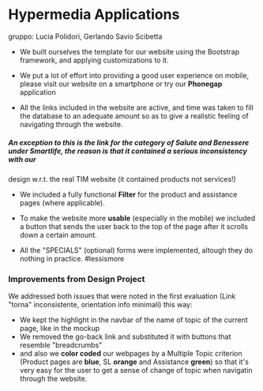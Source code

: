 # Hypermedia Applications
gruppo: Lucia Polidori, Gerlando Savio Scibetta

* We built ourselves the template for our website using the Bootstrap framework, and applying customizations to it.

* We put a lot of effort into providing a good user experience on mobile, please visit our website on a smartphone or try our **Phonegap** application  

* All the links included in the website are active, and time was taken to fill the database to an adequate amount so as to give a realistic feeling of navigating through the website. 

##### An exception to this is the link for the category of *Salute and Benessere* under *Smartlife*, the reason is that it contained a serious inconsistency with our 
design w.r.t. the real TIM website (it contained products not services!)

* We included a fully functional **Filter** for the product and assistance pages (where applicable).

* To make the website more **usable** (especially in the mobile) we included a button that sends the user back to the top of the page after it scrolls down a certain amount. 

* All the "SPECIALS" (optional) forms were implemented, altough they do nothing in practice. #lessismore

### Improvements from Design Project
We addressed both issues that were noted in the first evaluation (Link "torna" inconsistente, orientation info minimali) this way: 
  * We kept the highlight in the navbar of the name of topic of the current page, like in the mockup
  * We removed the go-back link and substituted it with buttons that resemble "breadcrumbs"
  * and also we **color coded** our webpages by a Multiple Topic criterion (Product pages are **blue**, SL **orange** and Assistance **green**) so that it's very easy for the user to get a sense of change of topic when navigatin through the website.
